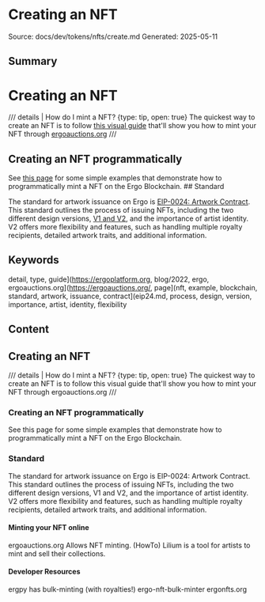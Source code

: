 # Creating an NFT
Source: docs/dev/tokens/nfts/create.md
Generated: 2025-05-11

## Summary
# Creating an NFT

/// details | How do I mint a NFT?
    {type: tip, open: true}
The quickest way to create an NFT is to follow [this visual guide](https://ergoplatform.org/en/blog/2022-03-08-how-to-minting-a-non-fungible-token-nft-on-the-ergo-blockchain/) that'll show you how to mint your NFT through [ergoauctions.org](https://ergoauctions.org/)
///



## Creating an NFT programmatically

See [this page](nft-examples.md) for some simple examples that demonstrate how to programmatically mint a NFT on the Ergo Blockchain. ## Standard

The standard for artwork issuance on Ergo is [EIP-0024: Artwork Contract](eip24.md). This standard outlines the process of issuing NFTs, including the two different design versions, [V1 and V2](v1v2.md), and the importance of artist identity. V2 offers more flexibility and features, such as handling multiple royalty recipients, detailed artwork traits, and additional information.

## Keywords
detail, type, guide](https://ergoplatform.org, blog/2022, ergo, ergoauctions.org](https://ergoauctions.org/, page](nft, example, blockchain, standard, artwork, issuance, contract](eip24.md, process, design, version, importance, artist, identity, flexibility

## Content
## Creating an NFT
/// details | How do I mint a NFT?
    {type: tip, open: true}
The quickest way to create an NFT is to follow this visual guide that'll show you how to mint your NFT through ergoauctions.org
///

### Creating an NFT programmatically
See this page for some simple examples that demonstrate how to programmatically mint a NFT on the Ergo Blockchain.

### Standard
The standard for artwork issuance on Ergo is EIP-0024: Artwork Contract. This standard outlines the process of issuing NFTs, including the two different design versions, V1 and V2, and the importance of artist identity. V2 offers more flexibility and features, such as handling multiple royalty recipients, detailed artwork traits, and additional information.

#### Minting your NFT online
ergoauctions.org Allows NFT minting. (HowTo)
Lilium is a tool for artists to mint and sell their collections.

#### Developer Resources
ergpy has bulk-minting (with royalties!) 
ergo-nft-bulk-minter
ergonfts.org
